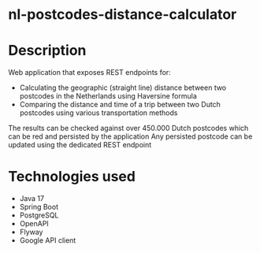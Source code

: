 # nl-postcodes-distance-calculator

# Description

Web application that exposes REST endpoints for:

- Calculating the geographic (straight line) distance between two postcodes in the Netherlands using Haversine formula
- Comparing the distance and time of a trip between two Dutch postcodes using various transportation methods

The results can be checked against over 450.000 Dutch postcodes which can be red and persisted by the application
Any persisted postcode can be updated using the dedicated REST endpoint

# Technologies used

- Java 17
- Spring Boot
- PostgreSQL
- OpenAPI
- Flyway
- Google API client



